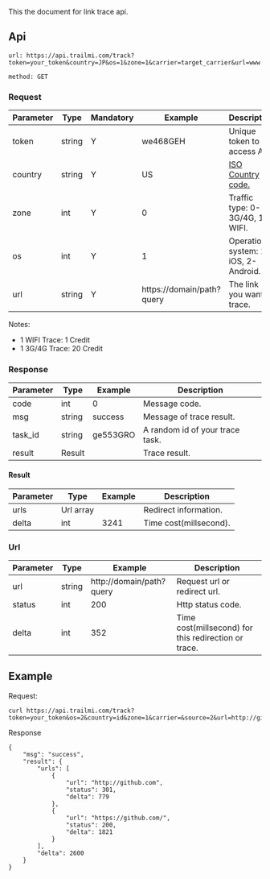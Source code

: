 This the document for link trace api. 


## Api
```
url: https://api.trailmi.com/track?token=your_token&country=JP&os=1&zone=1&carrier=target_carrier&url=www.bing.com

method: GET
```

### Request
| Parameter | Type | Mandatory | Example | Description |
|--------------|-------------|--------------|---------------|---------------|
| token | string | Y | we468GEH | Unique token to access API.|
| country | string | Y | US | [ISO Country code.](https://en.wikipedia.org/wiki/ISO_3166-1) | 
| zone | int | Y | 0 | Traffic type: 0-3G/4G, 1-WIFI. |
| os | int | Y | 1 | Operation system: 1-iOS, 2-Android. |
| url | string | Y | https://domain/path?query | The link you want to trace. |

Notes:
- 1 WIFI Trace: 1 Credit
- 1 3G/4G Trace: 20 Credit

### Response
| Parameter | Type | Example | Description |
|--------------|--------------|---------------|---------------|
| code | int | 0 | Message code. |
| msg | string | success | Message of trace result. |
| task_id | string | ge553GRO | A random id of your trace task. |
| result | Result |  | Trace result. |

#### Result
| Parameter | Type | Example | Description |
|--------------|--------------|---------------|---------------|
| urls | Url array |  | Redirect information. |
| delta | int | 3241 | Time cost(millsecond). |

### Url
| Parameter | Type | Example | Description |
|--------------|--------------|---------------|---------------|
| url | string | http://domain/path?query | Request url or redirect url. |
| status | int | 200 | Http status code. |
| delta | int | 352 | Time cost(millsecond) for this redirection or trace. |

## Example
Request:
```
curl https://api.trailmi.com/track?token=your_token&os=2&country=id&zone=1&carrier=&source=2&url=http://github.com
```

Response
```
{
    "msg": "success",
    "result": {
        "urls": [
            {
                "url": "http://github.com",
                "status": 301,
                "delta": 779
            },
            {
                "url": "https://github.com/",
                "status": 200,
                "delta": 1821
            }
        ],
        "delta": 2600
    }
}
```
